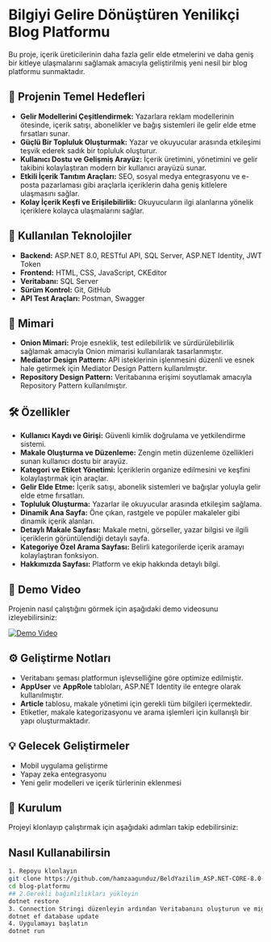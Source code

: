 # Bilgiyi Gelire Dönüştüren Yenilikçi Blog Platformu

Bu proje, içerik üreticilerinin daha fazla gelir elde etmelerini ve daha geniş bir kitleye ulaşmalarını sağlamak amacıyla geliştirilmiş yeni nesil bir blog platformu sunmaktadır.

## 🎯 Projenin Temel Hedefleri

- **Gelir Modellerini Çeşitlendirmek:** Yazarlara reklam modellerinin ötesinde, içerik satışı, abonelikler ve bağış sistemleri ile gelir elde etme fırsatları sunar.
- **Güçlü Bir Topluluk Oluşturmak:** Yazar ve okuyucular arasında etkileşimi teşvik ederek sadık bir topluluk oluşturur.
- **Kullanıcı Dostu ve Gelişmiş Arayüz:** İçerik üretimini, yönetimini ve gelir takibini kolaylaştıran modern bir kullanıcı arayüzü sunar.
- **Etkili İçerik Tanıtım Araçları:** SEO, sosyal medya entegrasyonu ve e-posta pazarlaması gibi araçlarla içeriklerin daha geniş kitlelere ulaşmasını sağlar.
- **Kolay İçerik Keşfi ve Erişilebilirlik:** Okuyucuların ilgi alanlarına yönelik içeriklere kolayca ulaşmalarını sağlar.

## 🚀 Kullanılan Teknolojiler

- **Backend:** ASP.NET 8.0, RESTful API, SQL Server, ASP.NET Identity, JWT Token
- **Frontend:** HTML, CSS, JavaScript, CKEditor
- **Veritabanı:** SQL Server
- **Sürüm Kontrol:** Git, GitHub
- **API Test Araçları:** Postman, Swagger

## 📐 Mimari

- **Onion Mimari:** Proje esneklik, test edilebilirlik ve sürdürülebilirlik sağlamak amacıyla Onion mimarisi kullanılarak tasarlanmıştır.
- **Mediator Design Pattern:** API isteklerinin işlenmesini düzenli ve esnek hale getirmek için Mediator Design Pattern kullanılmıştır.
- **Repository Design Pattern:** Veritabanına erişimi soyutlamak amacıyla Repository Pattern kullanılmıştır.

## 🛠️ Özellikler

- **Kullanıcı Kaydı ve Girişi:** Güvenli kimlik doğrulama ve yetkilendirme sistemi.
- **Makale Oluşturma ve Düzenleme:** Zengin metin düzenleme özellikleri sunan kullanıcı dostu bir arayüz.
- **Kategori ve Etiket Yönetimi:** İçeriklerin organize edilmesini ve keşfini kolaylaştırmak için araçlar.
- **Gelir Elde Etme:** İçerik satışı, abonelik sistemleri ve bağışlar yoluyla gelir elde etme fırsatları.
- **Topluluk Oluşturma:** Yazarlar ile okuyucular arasında etkileşim sağlama.
- **Dinamik Ana Sayfa:** Öne çıkan, rastgele ve popüler makaleler gibi dinamik içerik alanları.
- **Detaylı Makale Sayfası:** Makale metni, görseller, yazar bilgisi ve ilgili içeriklerin görüntülendiği detaylı sayfa.
- **Kategoriye Özel Arama Sayfası:** Belirli kategorilerde içerik aramayı kolaylaştıran fonksiyon.
- **Hakkımızda Sayfası:** Platform ve ekip hakkında detaylı bilgi.

## 🎥 Demo Video

Projenin nasıl çalıştığını görmek için aşağıdaki demo videosunu izleyebilirsiniz:

[![Demo Video](https://img.youtube.com/vi/KoCqKC_lOBQ/0.jpg)](https://www.youtube.com/watch?v=KoCqKC_lOBQ)

## ⚙️ Geliştirme Notları

- Veritabanı şeması platformun işlevselliğine göre optimize edilmiştir.
- **AppUser** ve **AppRole** tabloları, ASP.NET Identity ile entegre olarak kullanılmıştır.
- **Article** tablosu, makale yönetimi için gerekli tüm bilgileri içermektedir.
- Etiketler, makale kategorizasyonu ve arama işlemleri için kullanışlı bir yapı oluşturmaktadır.

## 💡 Gelecek Geliştirmeler

- Mobil uygulama geliştirme
- Yapay zeka entegrasyonu
- Yeni gelir modelleri ve içerik türlerinin eklenmesi

## 🚀 Kurulum

Projeyi klonlayıp çalıştırmak için aşağıdaki adımları takip edebilirsiniz:

## Nasıl Kullanabilirsin
```bash
1. Repoyu klonlayın
git clone https://github.com/hamzaagunduz/BeldYazilim_ASP.NET-CORE-8.0-WebApi
cd blog-platformu
## 2.Gerekli bağımlılıkları yükleyin
dotnet restore
3. Connection Stringi düzenleyin ardından Veritabanını oluşturun ve migrate edin
dotnet ef database update
4. Uygulamayı başlatın
dotnet run


